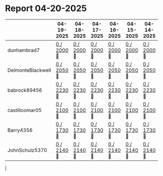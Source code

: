 # Report 04-20-2025
| | 04-19-2025 | 04-18-2025 | 04-17-2025 | 04-16-2025 | 04-15-2025 | 04-14-2025 | 04-13-2025 |
| --- | --- | --- | --- | --- | --- | --- | --- |
| dunhambrad7 | [0 / 2000](https://www.myfitnesspal.com/food/diary/dunhambrad7?date=2025-04-19) :no_entry_sign: | [0 / 2000](https://www.myfitnesspal.com/food/diary/dunhambrad7?date=2025-04-18) :no_entry_sign: | [0 / 2000](https://www.myfitnesspal.com/food/diary/dunhambrad7?date=2025-04-17) :no_entry_sign: | [0 / 2000](https://www.myfitnesspal.com/food/diary/dunhambrad7?date=2025-04-16) :no_entry_sign: | [0 / 2000](https://www.myfitnesspal.com/food/diary/dunhambrad7?date=2025-04-15) :no_entry_sign: | [0 / 2000](https://www.myfitnesspal.com/food/diary/dunhambrad7?date=2025-04-14) :no_entry_sign: | [0 / 2000](https://www.myfitnesspal.com/food/diary/dunhambrad7?date=2025-04-13) :no_entry_sign: |
| DelmonteBlackwell | [0 / 2050](https://www.myfitnesspal.com/food/diary/DelmonteBlackwell?date=2025-04-19) :no_entry_sign: | [0 / 2050](https://www.myfitnesspal.com/food/diary/DelmonteBlackwell?date=2025-04-18) :no_entry_sign: | [0 / 2050](https://www.myfitnesspal.com/food/diary/DelmonteBlackwell?date=2025-04-17) :no_entry_sign: | [0 / 2050](https://www.myfitnesspal.com/food/diary/DelmonteBlackwell?date=2025-04-16) :no_entry_sign: | [0 / 2050](https://www.myfitnesspal.com/food/diary/DelmonteBlackwell?date=2025-04-15) :no_entry_sign: | [0 / 2050](https://www.myfitnesspal.com/food/diary/DelmonteBlackwell?date=2025-04-14) :no_entry_sign: | [0 / 2050](https://www.myfitnesspal.com/food/diary/DelmonteBlackwell?date=2025-04-13) :no_entry_sign: |
| babrock89456 | [0 / 2230](https://www.myfitnesspal.com/food/diary/babrock89456?date=2025-04-19) :no_entry_sign: | [0 / 2230](https://www.myfitnesspal.com/food/diary/babrock89456?date=2025-04-18) :no_entry_sign: | [0 / 2230](https://www.myfitnesspal.com/food/diary/babrock89456?date=2025-04-17) :no_entry_sign: | [0 / 2230](https://www.myfitnesspal.com/food/diary/babrock89456?date=2025-04-16) :no_entry_sign: | [0 / 2230](https://www.myfitnesspal.com/food/diary/babrock89456?date=2025-04-15) :no_entry_sign: | [0 / 2230](https://www.myfitnesspal.com/food/diary/babrock89456?date=2025-04-14) :no_entry_sign: | [0 / 2230](https://www.myfitnesspal.com/food/diary/babrock89456?date=2025-04-13) :no_entry_sign: |
| castilloomar05 | [0 / 2100](https://www.myfitnesspal.com/food/diary/castilloomar05?date=2025-04-19) :no_entry_sign: | [0 / 2100](https://www.myfitnesspal.com/food/diary/castilloomar05?date=2025-04-18) :no_entry_sign: | [0 / 2100](https://www.myfitnesspal.com/food/diary/castilloomar05?date=2025-04-17) :no_entry_sign: | [0 / 2100](https://www.myfitnesspal.com/food/diary/castilloomar05?date=2025-04-16) :no_entry_sign: | [0 / 2100](https://www.myfitnesspal.com/food/diary/castilloomar05?date=2025-04-15) :no_entry_sign: | [0 / 2100](https://www.myfitnesspal.com/food/diary/castilloomar05?date=2025-04-14) :no_entry_sign: | [0 / 2100](https://www.myfitnesspal.com/food/diary/castilloomar05?date=2025-04-13) :no_entry_sign: |
| Barry4356 | [0 / 1730](https://www.myfitnesspal.com/food/diary/Barry4356?date=2025-04-19) :no_entry_sign: | [0 / 1730](https://www.myfitnesspal.com/food/diary/Barry4356?date=2025-04-18) :no_entry_sign: | [0 / 1730](https://www.myfitnesspal.com/food/diary/Barry4356?date=2025-04-17) :no_entry_sign: | [0 / 1730](https://www.myfitnesspal.com/food/diary/Barry4356?date=2025-04-16) :no_entry_sign: | [0 / 1730](https://www.myfitnesspal.com/food/diary/Barry4356?date=2025-04-15) :no_entry_sign: | [0 / 1730](https://www.myfitnesspal.com/food/diary/Barry4356?date=2025-04-14) :no_entry_sign: | [0 / 1730](https://www.myfitnesspal.com/food/diary/Barry4356?date=2025-04-13) :no_entry_sign: |
| JohnSchulz5370 | [0 / 2140](https://www.myfitnesspal.com/food/diary/JohnSchulz5370?date=2025-04-19) :no_entry_sign: | [0 / 2140](https://www.myfitnesspal.com/food/diary/JohnSchulz5370?date=2025-04-18) :no_entry_sign: | [0 / 2140](https://www.myfitnesspal.com/food/diary/JohnSchulz5370?date=2025-04-17) :no_entry_sign: | [0 / 2140](https://www.myfitnesspal.com/food/diary/JohnSchulz5370?date=2025-04-16) :no_entry_sign: | [0 / 2140](https://www.myfitnesspal.com/food/diary/JohnSchulz5370?date=2025-04-15) :no_entry_sign: | [0 / 2140](https://www.myfitnesspal.com/food/diary/JohnSchulz5370?date=2025-04-14) :no_entry_sign: | [0 / 2140](https://www.myfitnesspal.com/food/diary/JohnSchulz5370?date=2025-04-13) :no_entry_sign: |
|